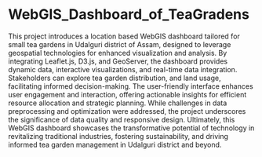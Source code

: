 # WebGIS_Dashboard_of_TeaGradens
This project introduces a location based WebGIS dashboard tailored for small tea gardens in Udalguri district of Assam, designed to leverage geospatial technologies for enhanced visualization and analysis. By integrating Leaflet.js, D3.js, and GeoServer, the dashboard provides dynamic data, interactive visualizations, and real-time data integration. Stakeholders can explore tea garden distribution, and land usage, facilitating informed decision-making. The user-friendly interface enhances user engagement and interaction, offering actionable insights for efficient resource allocation and strategic planning. While challenges in data preprocessing and optimization were addressed, the project underscores the significance of data quality and responsive design. Ultimately, this WebGIS dashboard showcases the transformative potential of technology in revitalizing traditional industries, fostering sustainability, and driving informed tea garden management in Udalguri district and beyond.
